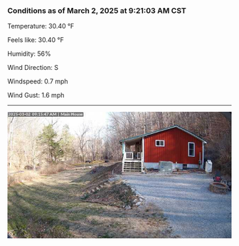 ### Conditions as of March 2, 2025 at 9:21:03 AM CST 

Temperature: 30.40 &deg;F

Feels like: 30.40 &deg;F

Humidity: 56%

Wind Direction: S

Windspeed: 0.7 mph

Wind Gust: 1.6 mph

---

<img src="./images/latest.jpeg"/>

